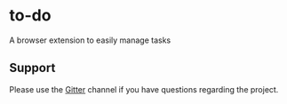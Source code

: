 # to-do
A browser extension to easily manage tasks

## Support

Please use the [Gitter](https://gitter.im/the-browser-toolbox/community) channel if you have questions regarding the project.
